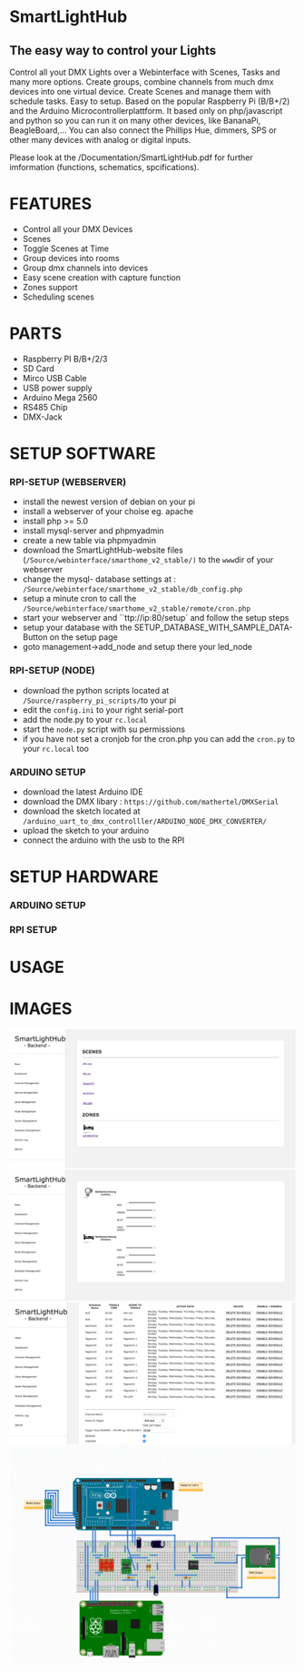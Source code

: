 # SmartLightHub
## The easy way to control your Lights
 Control all yout DMX Lights over a Webinterface with Scenes, Tasks and many more options.
 Create groups, combine channels from much dmx devices into one virtual device. Create Scenes and manage them with schedule tasks. Easy to setup.
Based on the popular Raspberry Pi (B/B+/2) and the Arduino Microcontrollerplattform.
It based only on php/javascript and python so you can run it on many other devices, like BananaPi, BeagleBoard,... You can also connect the Phillips Hue, dimmers, SPS or other many devices with analog or digital inputs.

 
 Please look at the /Documentation/SmartLightHub.pdf for further imformation (functions, schematics, spcifications).

# FEATURES
* Control all your DMX Devices
* Scenes
* Toggle Scenes at Time
* Group devices into rooms
* Group dmx channels into devices
* Easy scene creation with capture function
* Zones support
* Scheduling scenes

# PARTS
* Raspberry PI B/B+/2/3
* SD Card
* Mirco USB Cable
* USB power supply
* Arduino Mega 2560
* RS485 Chip
* DMX-Jack

# SETUP SOFTWARE
### RPI-SETUP (WEBSERVER)
* install the newest version of debian on your pi
* install a webserver of your choise eg. apache
* install php >= 5.0
* install mysql-server and phpmyadmin
* create a new table via phpmyadmin
* download the SmartLightHub-website files (`/Source/webinterface/smarthome_v2_stable/)` to the `www`dir of your webserver
* change the mysql- database settings at : `/Source/webinterface/smarthome_v2_stable/db_config.php`
* setup a minute cron to call the `/Source/webinterface/smarthome_v2_stable/remote/cron.php`
* start your webserver and ``ttp://ip:80/setup` and follow the setup steps
* setup your database with the SETUP_DATABASE_WITH_SAMPLE_DATA-Button on the setup page
* goto management->add_node and setup there your led_node

### RPI-SETUP (NODE)
* download the python scripts located at `/Source/raspberry_pi_scripts/`to your pi
* edit the `config.ini` to your right serial-port
* add the node.py to your `rc.local`
* start the `node.py` script with su permissions
* if you have not set a cronjob for the cron.php you can add the `cron.py` to your `rc.local` too
### ARDUINO SETUP
* download the latest Arduino IDE
* download the DMX libary : `https://github.com/mathertel/DMXSerial`
* download the sketch located at `/arduino_uart_to_dmx_controlller/ARDUINO_NODE_DMX_CONVERTER/`
* upload the sketch to your arduino
* connect the arduino with the usb to the RPI

# SETUP HARDWARE
### ARDUINO SETUP

### RPI SETUP

# USAGE



# IMAGES
![Gopher image](Documentation/webinterface_screenshots_v2/smarthome_start.png)
![Gopher image](/Documentation/webinterface_screenshots_v2/smarthome_dashboard.png)
![Gopher image](Documentation/webinterface_screenshots_v2/smarthome_schedule.png)
![Gopher image](SRC/node_schematic.png)
